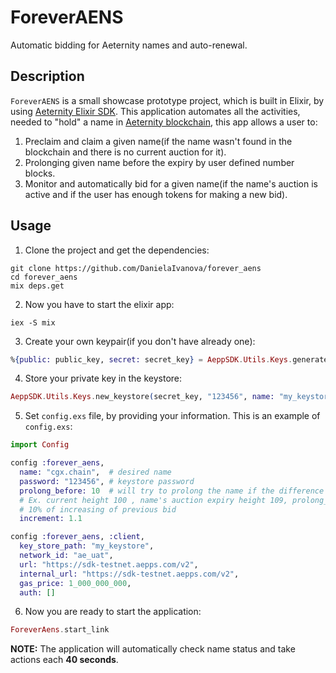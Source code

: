 # ForeverAENS

Automatic bidding for Aeternity names and auto-renewal.

## Description
`ForeverAENS` is a small showcase prototype project, which is built in Elixir, by using [Aeternity Elixir SDK](https://github.com/aeternity/aepp-sdk-elixir). This application automates all the activities, needed to "hold" a name in [Aeternity blockchain](https://github.com/aeternity/aeternity), this app allows a user to:
1. Preclaim and claim a given name(if the name wasn't found in the blockchain and there is no current auction for it).
2. Prolonging given name before the expiry by user defined number blocks. 
3. Monitor and automatically bid for a given name(if the name's auction is active and if the user has enough tokens for making a new bid).

## Usage
1. Clone the project and get the dependencies:
```
git clone https://github.com/DanielaIvanova/forever_aens
cd forever_aens
mix deps.get
```

2. Now you have to start the elixir app:
```
iex -S mix
```

3. Create your own keypair(if you don't have already one):
``` elixir
%{public: public_key, secret: secret_key} = AeppSDK.Utils.Keys.generate_keypair
```

4. Store your private key in the keystore:
``` elixir
AeppSDK.Utils.Keys.new_keystore(secret_key, "123456", name: "my_keystore")
```

5. Set `config.exs` file, by providing your information. This is an example of `config.exs`:

``` elixir
import Config

config :forever_aens,
  name: "cgx.chain",  # desired name
  password: "123456", # keystore password
  prolong_before: 10  # will try to prolong the name if the difference between current and expiry block is less or equal to this value 
  # Ex. current height 100 , name's auction expiry height 109, prolong_before = 10 , so we start bidding because there are less than 9 blocks before expiry
  # 10% of increasing of previous bid
  increment: 1.1 

config :forever_aens, :client,
  key_store_path: "my_keystore",
  network_id: "ae_uat",
  url: "https://sdk-testnet.aepps.com/v2",
  internal_url: "https://sdk-testnet.aepps.com/v2",
  gas_price: 1_000_000_000,
  auth: []
```
6. Now you are ready to start the application:
``` elixir
ForeverAens.start_link
```
**NOTE:** The application will automatically check name status and take actions each **40 seconds**.